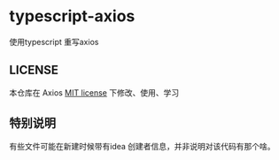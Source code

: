 # typescript-axios
使用typescript 重写axios


## LICENSE

本仓库在 Axios [MIT license](https://github.com/axios/axios/blob/master/LICENSE) 下修改、使用、学习


## 特别说明

有些文件可能在新建时候带有idea 创建者信息，并非说明对该代码有那个啥。
